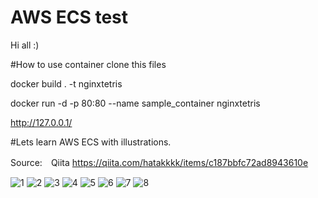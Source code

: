 # AWS ECS test

Hi all :)

#How to use container
clone this files

docker build . -t nginxtetris

docker run -d -p 80:80 --name sample_container nginxtetris

http://127.0.0.1/



#Lets learn AWS ECS with illustrations.

Source:　Qiita https://qiita.com/hatakkkk/items/c187bbfc72ad8943610e

![1](https://user-images.githubusercontent.com/20141292/52455136-1dff4900-2b92-11e9-80dc-681d6ab284cc.PNG)
![2](https://user-images.githubusercontent.com/20141292/52455138-1e97df80-2b92-11e9-8b64-e4f33eb3fadf.PNG)
![3](https://user-images.githubusercontent.com/20141292/52455139-1e97df80-2b92-11e9-929d-39f4bbfdac71.PNG)
![4](https://user-images.githubusercontent.com/20141292/52455140-1e97df80-2b92-11e9-8ff2-7be8a394385c.PNG)
![5](https://user-images.githubusercontent.com/20141292/52455142-2192d000-2b92-11e9-970e-96d5d810860e.PNG)
![6](https://user-images.githubusercontent.com/20141292/52455143-2192d000-2b92-11e9-817a-e5dc52c472be.PNG)
![7](https://user-images.githubusercontent.com/20141292/52455144-222b6680-2b92-11e9-9866-506442b1f663.PNG)
![8](https://user-images.githubusercontent.com/20141292/52455145-222b6680-2b92-11e9-800c-b9416dfc418b.PNG)
